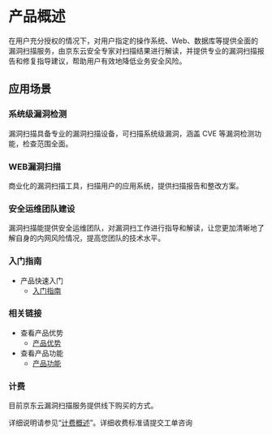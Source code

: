 # 产品概述
在用户充分授权的情况下，对用户指定的操作系统、Web、数据库等提供全面的漏洞扫描服务，由京东云安全专家对扫描结果进行解读，并提供专业的漏洞扫描报告和修复指导建议，帮助用户有效地降低业务安全风险。

## 应用场景
### 系统级漏洞检测
漏洞扫描具备专业的漏洞扫描设备，可扫描系统级漏洞，涵盖 CVE 等漏洞检测功能，检查范围全面。
### WEB漏洞扫描
商业化的漏洞扫描工具，扫描用户的应用系统，提供扫描报告和整改方案。
### 安全运维团队建设
漏洞扫描能提供安全运维团队，对漏洞扫工作进行指导和解读，让您更加清晰地了解自身的内网风险情况，提高您团队的技术水平。




### 入门指南

- 产品快速入门
  - [入门指南](../Getting-Started/Getting-Started.md)

### 相关链接

- 查看产品优势
  - [产品优势](../Introduction/Benefits.md)
- 查看产品功能
  - [产品功能](../Introduction/Features.md)

### 计费

目前京东云漏洞扫描服务提供线下购买的方式。

详细说明请参见“[计费概述](../Pricing/Billing-Overview.md)”。详细收费标准请提交工单咨询
